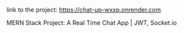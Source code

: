 link to the project:  https://chat-up-wxxp.onrender.com

MERN Stack Project: A Real Time Chat App | JWT, Socket.io
